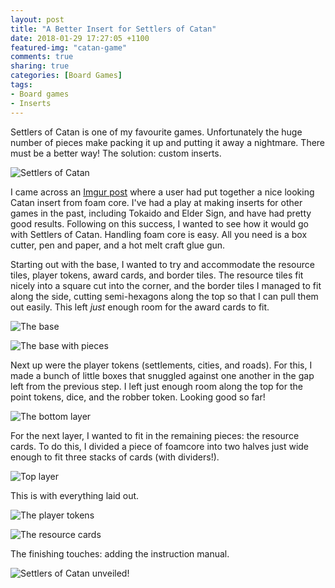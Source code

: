 ```yaml
---
layout: post
title: "A Better Insert for Settlers of Catan"
date: 2018-01-29 17:27:05 +1100
featured-img: "catan-game"
comments: true
sharing: true
categories: [Board Games]
tags:
- Board games
- Inserts
---
```


Settlers of Catan is one of my favourite games. Unfortunately the huge number
of pieces make packing it up and putting it away a nightmare. There must be a
better way! The solution: custom inserts.

![Settlers of Catan](https://i.imgur.com/fWX9HRD.jpg)

I came across an [Imgur post](https://imgur.com/a/AJB0s) where a user had put
together a nice looking Catan insert from foam core. I've had a play at making
inserts for other games in the past, including Tokaido and Elder Sign, and have
had pretty good results. Following on this success, I wanted to see how it
would go with Settlers of Catan. Handling foam core is easy. All you need is a
box cutter, pen and paper, and a hot melt craft glue gun.

Starting out with the base, I wanted to try and accommodate the resource tiles,
player tokens, award cards, and border tiles. The resource tiles fit nicely
into a square cut into the corner, and the border tiles I managed to fit along
the side, cutting semi-hexagons along the top so that I can pull them out
easily. This left *just* enough room for the award cards to fit.

![The base](https://i.imgur.com/aEPpSiS.jpg)

![The base with pieces](https://i.imgur.com/wlKOz5H.jpg)

Next up were the player tokens (settlements, cities, and roads). For this, I
made a bunch of little boxes that snuggled against one another in the gap left
from the previous step. I left just enough room along the top for the point
tokens, dice, and the robber token. Looking good so far!

![The bottom layer](https://i.imgur.com/qtGXBXG.jpg)

For the next layer, I wanted to fit in the remaining pieces: the resource
cards. To do this, I divided a piece of foamcore into two halves just wide
enough to fit three stacks of cards (with dividers!).

![Top layer](https://i.imgur.com/cYwO9xY.jpg)

This is with everything laid out.

![The player tokens](https://i.imgur.com/SYfMyfV.jpg)

![The resource cards](https://i.imgur.com/RyGAs83.jpg)

The finishing touches: adding the instruction manual.

![Settlers of Catan unveiled!](https://i.imgur.com/yN1a3ik.jpg)
